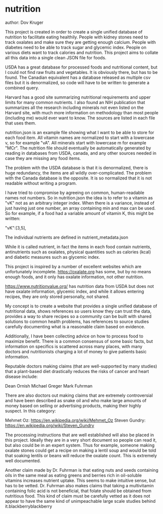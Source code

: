 # nutrition

author: Dov Kruger

This project is created in order to create a single unified database of nutrition to facilitate eating healthily. People with kidney stones need to track oxalates and make sure they are getting enough calcium. People with diabetes need to be able to track sugar and glycemic index. People on various diets want to track calories and nutrition. This project aims to collate all this data into a single clean JSON file for foods.

USDA has a great database for processed foods and nutritional content, but I could not find raw fruits and vegetables. It is obviously there, but has to be found. The Canadian equivalent has a database released as multiple csv files but it is denormalized, so code will have to be written to generate a combined query.

Harvard has a good site summarizing nutritional requirements and upper limits for many common nutrients. I also found an NIH publication that summarizes all the research including minerals not even listed on the Harvard site, with much more information on methodology than most people (including me) would ever want to know. The sources are listed in each file that uses them.

nutrition.json is an example file showing what I want to be able to store for each food item. All vitamin names are normalized to start with a lowercase v, so for example "vA". All minerals start with lowercase m for example "MCr". The nutrition file should eventually be automatically generated by reading in databases from USDA, canada, and any other sources needed in case they are missing any food items.

The problem with the USDA database is that it is denormalized, there is huge redundancy, the items are all wildly over-complicated.
The problem with the Canada database is the opposite. It is so normalized that it is not readable without writing a program.

I have tried to compromise by agreeing on common, human-readable names not numbers. So in nutrition.json the idea is to refer to a vitamin as "vK" not as an arbitrary integer index. When there is a variance, instead of just having just one number, an array containing min and max can be used. So for example, if a food had a variable amount of vitamin K, this might be written:

"vK":[3,5],

The individual nutrients are defined in nutrient_metadata.json

While it is called nutrient, in fact the items in each food contain nutrients, antinutrients such as oxalates, physical quantities such as calories (kcal) and diabetic measures such as glycemic index.

This project is inspired by a number of excellent websites which are unfortunately incomplete. https://oxalate.org has some, but by no means enough foods, and it only has oxalate information, not other nutrition.

https://www.nutritionvalue.org/ has nutrition data from USDA but does not have oxalate information, glycemic index, and while it allows entering recipes, they are only stored personally, not shared.

My concept is to create a website that provides a single unified database of nutritional data, shows references so users know they can trust the data, provides a way to share recipes so a community can be built with shared solutions to common health problems, has references to source studies carefully documenting what is a reasonable claim based on evidence.

Additionally, I have been collecting advice on how to process food to maximize benefit. There is a common consensus of some basic facts, but information on specifics is scattered across many places, with many doctors and nutritionists charging a lot of money to give patients basic information.

Reputable doctors making claims (that are well-supported by many studies) that a plant-based diet drastically reduces the risks of cancer and heart disease include:

Dean Ornish
Michael Greger
Mark Fuhrman

There are also doctors out making claims that are extremely controversial and have been described as snake oil and who make large amounts of money based on selling or advertising products, making their highly suspect. In this category:

Mehmet Oz: https://en.wikipedia.org/wiki/Mehmet_Oz
Steven Gundry: https://en.wikipedia.org/wiki/Steven_Gundry

The processing instructions that are well established will also be placed in this project. Ideally they are in a very short document so people can read it, but also could be in an expert system. Thus for example, someone making oxalate stones could get a recipe on making a lentil soup and would be told that soaking lentils or beans will reduce the oxalate count. This is extremely well documented.


Another claim made by Dr. Fuhrman is that eating nuts and seeds containing oils in the same meal as eating greens and berries rich in oil-soluble vitamins increases nutrient uptake. This seems to make intuitive sense, but has to be vetted. Dr. Fuhrman also makes claims that taking a multivitamin containing folic acid is not beneficial, that folate should be obtained from nutritious food. This kind of claim must be carefully vetted as it does not appear to have the same kind of unimpeachable large scale studies behind it.blackberryblackberry
